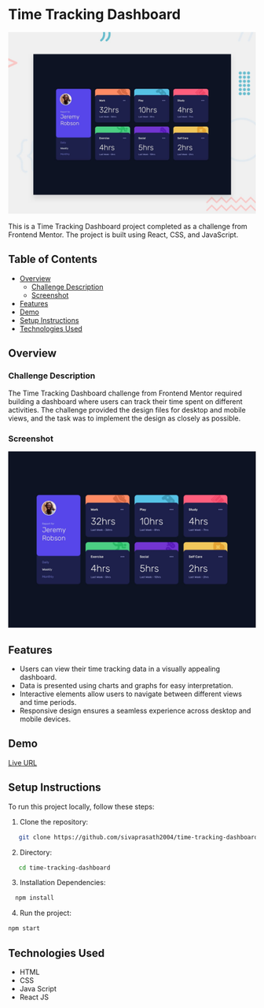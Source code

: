 # Time Tracking Dashboard

![Time Tracking Dashboard Preview](./src/assets/design/desktop-preview.jpg)

This is a Time Tracking Dashboard project completed as a challenge from Frontend Mentor. The project is built using React, CSS, and JavaScript.

## Table of Contents

- [Overview](#overview)
  - [Challenge Description](#challenge-description)
  - [Screenshot](#screenshot)
- [Features](#features)
- [Demo](#demo)
- [Setup Instructions](#setup-instructions)
- [Technologies Used](#technologies-used)

## Overview 

### Challenge Description

The Time Tracking Dashboard challenge from Frontend Mentor required building a dashboard where users can track their time spent on different activities. The challenge provided the design files for desktop and mobile views, and the task was to implement the design as closely as possible.

### Screenshot

![Time Tracking Dashboard Desktop Preview](./src/assets/design/desktop-design.jpg)

## Features

- Users can view their time tracking data in a visually appealing dashboard.
- Data is presented using charts and graphs for easy interpretation.
- Interactive elements allow users to navigate between different views and time periods.
- Responsive design ensures a seamless experience across desktop and mobile devices.

## Demo

[Live URL](https://exquisite-klepon-950bef.netlify.app/)


## Setup Instructions

To run this project locally, follow these steps:

1. Clone the repository:

```bash
   git clone https://github.com/sivaprasath2004/time-tracking-dashboard.git
```
2. Directory:
   
```bash
   cd time-tracking-dashboard
```
3. Installation Dependencies:
   
```bash
  npm install
```
4. Run the project:

```bash
npm start
```
## Technologies Used
- HTML
- CSS
- Java Script
- React JS

  
